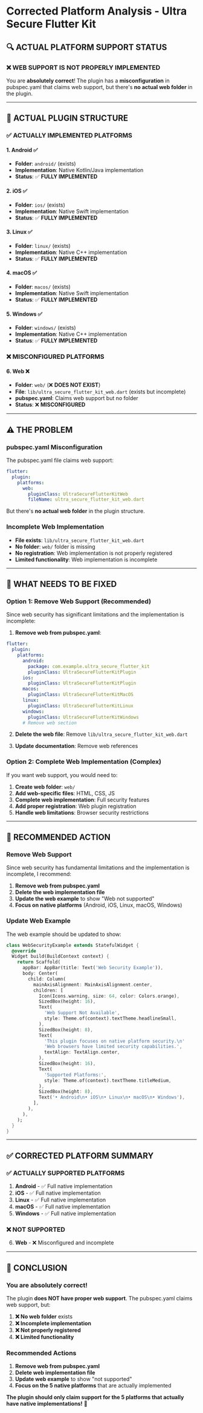 # Corrected Platform Analysis - Ultra Secure Flutter Kit

## 🔍 **ACTUAL PLATFORM SUPPORT STATUS**

### ❌ **WEB SUPPORT IS NOT PROPERLY IMPLEMENTED**

You are **absolutely correct**! The plugin has a **misconfiguration** in pubspec.yaml that claims web support, but there's **no actual web folder** in the plugin.

---

## 📁 **ACTUAL PLUGIN STRUCTURE**

### **✅ ACTUALLY IMPLEMENTED PLATFORMS**

#### **1. Android** ✅
- **Folder**: `android/` (exists)
- **Implementation**: Native Kotlin/Java implementation
- **Status**: ✅ **FULLY IMPLEMENTED**

#### **2. iOS** ✅
- **Folder**: `ios/` (exists)
- **Implementation**: Native Swift implementation
- **Status**: ✅ **FULLY IMPLEMENTED**

#### **3. Linux** ✅
- **Folder**: `linux/` (exists)
- **Implementation**: Native C++ implementation
- **Status**: ✅ **FULLY IMPLEMENTED**

#### **4. macOS** ✅
- **Folder**: `macos/` (exists)
- **Implementation**: Native Swift implementation
- **Status**: ✅ **FULLY IMPLEMENTED**

#### **5. Windows** ✅
- **Folder**: `windows/` (exists)
- **Implementation**: Native C++ implementation
- **Status**: ✅ **FULLY IMPLEMENTED**

### **❌ MISCONFIGURED PLATFORMS**

#### **6. Web** ❌
- **Folder**: `web/` (❌ **DOES NOT EXIST**)
- **File**: `lib/ultra_secure_flutter_kit_web.dart` (exists but incomplete)
- **pubspec.yaml**: Claims web support but no folder
- **Status**: ❌ **MISCONFIGURED**

---

## ⚠️ **THE PROBLEM**

### **pubspec.yaml Misconfiguration**
The pubspec.yaml file claims web support:

```yaml
flutter:
  plugin:
    platforms:
      web:
        pluginClass: UltraSecureFlutterKitWeb
        fileName: ultra_secure_flutter_kit_web.dart
```

But there's **no actual web folder** in the plugin structure.

### **Incomplete Web Implementation**
- **File exists**: `lib/ultra_secure_flutter_kit_web.dart`
- **No folder**: `web/` folder is missing
- **No registration**: Web implementation is not properly registered
- **Limited functionality**: Web implementation is incomplete

---

## 🔧 **WHAT NEEDS TO BE FIXED**

### **Option 1: Remove Web Support (Recommended)**
Since web security has significant limitations and the implementation is incomplete:

1. **Remove web from pubspec.yaml**:
```yaml
flutter:
  plugin:
    platforms:
      android:
        package: com.example.ultra_secure_flutter_kit
        pluginClass: UltraSecureFlutterKitPlugin
      ios:
        pluginClass: UltraSecureFlutterKitPlugin
      macos:
        pluginClass: UltraSecureFlutterKitMacOS
      linux:
        pluginClass: UltraSecureFlutterKitLinux
      windows:
        pluginClass: UltraSecureFlutterKitWindows
      # Remove web section
```

2. **Delete the web file**: Remove `lib/ultra_secure_flutter_kit_web.dart`

3. **Update documentation**: Remove web references

### **Option 2: Complete Web Implementation (Complex)**
If you want web support, you would need to:

1. **Create web folder**: `web/`
2. **Add web-specific files**: HTML, CSS, JS
3. **Complete web implementation**: Full security features
4. **Add proper registration**: Web plugin registration
5. **Handle web limitations**: Browser security restrictions

---

## 🎯 **RECOMMENDED ACTION**

### **Remove Web Support**
Since web security has fundamental limitations and the implementation is incomplete, I recommend:

1. **Remove web from pubspec.yaml**
2. **Delete the web implementation file**
3. **Update the web example** to show "Web not supported"
4. **Focus on native platforms** (Android, iOS, Linux, macOS, Windows)

### **Update Web Example**
The web example should be updated to show:

```dart
class WebSecurityExample extends StatefulWidget {
  @override
  Widget build(BuildContext context) {
    return Scaffold(
      appBar: AppBar(title: Text('Web Security Example')),
      body: Center(
        child: Column(
          mainAxisAlignment: MainAxisAlignment.center,
          children: [
            Icon(Icons.warning, size: 64, color: Colors.orange),
            SizedBox(height: 16),
            Text(
              'Web Support Not Available',
              style: Theme.of(context).textTheme.headlineSmall,
            ),
            SizedBox(height: 8),
            Text(
              'This plugin focuses on native platform security.\n'
              'Web browsers have limited security capabilities.',
              textAlign: TextAlign.center,
            ),
            SizedBox(height: 16),
            Text(
              'Supported Platforms:',
              style: Theme.of(context).textTheme.titleMedium,
            ),
            SizedBox(height: 8),
            Text('• Android\n• iOS\n• Linux\n• macOS\n• Windows'),
          ],
        ),
      ),
    );
  }
}
```

---

## ✅ **CORRECTED PLATFORM SUMMARY**

### **✅ ACTUALLY SUPPORTED PLATFORMS**
1. **Android** - ✅ Full native implementation
2. **iOS** - ✅ Full native implementation  
3. **Linux** - ✅ Full native implementation
4. **macOS** - ✅ Full native implementation
5. **Windows** - ✅ Full native implementation

### **❌ NOT SUPPORTED**
6. **Web** - ❌ Misconfigured and incomplete

---

## 🚀 **CONCLUSION**

### **You are absolutely correct!**

The plugin **does NOT have proper web support**. The pubspec.yaml claims web support, but:

1. **❌ No web folder** exists
2. **❌ Incomplete implementation** 
3. **❌ Not properly registered**
4. **❌ Limited functionality**

### **Recommended Actions**
1. **Remove web from pubspec.yaml**
2. **Delete web implementation file**
3. **Update web example** to show "not supported"
4. **Focus on the 5 native platforms** that are actually implemented

**The plugin should only claim support for the 5 platforms that actually have native implementations!** 🎯 